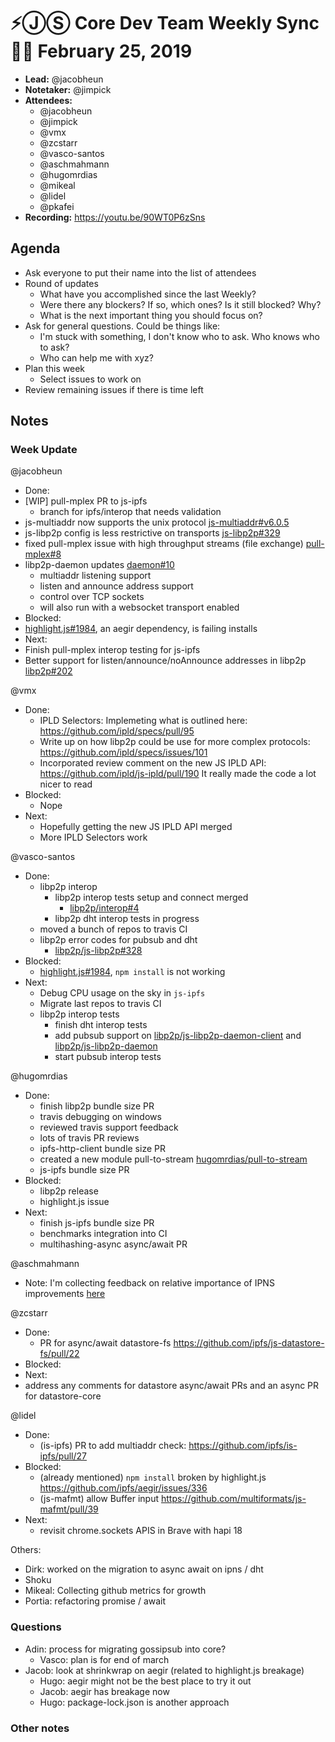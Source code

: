 # ⚡️ⒿⓈ Core Dev Team Weekly Sync 🙌🏽 February 25, 2019

- **Lead:** @jacobheun
- **Notetaker:** @jimpick
- **Attendees:**
  - @jacobheun
  - @jimpick
  - @vmx
  - @zcstarr
  - @vasco-santos
  - @aschmahmann
  - @hugomrdias
  - @mikeal
  - @lidel
  - @pkafei
- **Recording:** https://youtu.be/90WT0P6zSns

## Agenda

- Ask everyone to put their name into the list of attendees
- Round of updates
  - What have you accomplished since the last Weekly?
  - Were there any blockers? If so, which ones? Is it still blocked? Why?
  - What is the next important thing you should focus on?
- Ask for general questions. Could be things like:
  - I'm stuck with something, I don't know who to ask. Who knows who to ask?
  - Who can help me with xyz?
- Plan this week
  - Select issues to work on
- Review remaining issues if there is time left


## Notes

### Week Update

@jacobheun
 - Done:
  - [WIP] pull-mplex PR to js-ipfs
    - branch for ipfs/interop that needs validation
  - js-multiaddr now supports the unix protocol [js-multiaddr#v6.0.5](https://github.com/multiformats/js-multiaddr/releases/tag/v6.0.5)
  - js-libp2p config is less restrictive on transports [js-libp2p#329](https://github.com/libp2p/js-libp2p/pull/329)
  - fixed pull-mplex issue with high throughput streams (file exchange) [pull-mplex#8](https://github.com/libp2p/pull-mplex/pull/8)
  - libp2p-daemon updates [daemon#10](https://github.com/libp2p/js-libp2p-daemon/pull/10)
    - multiaddr listening support
    - listen and announce address support
    - control over TCP sockets
    - will also run with a websocket transport enabled
 - Blocked:
  - [highlight.js#1984](https://github.com/highlightjs/highlight.js/issues/1984), an aegir dependency, is failing installs
 - Next:
  - Finish pull-mplex interop testing for js-ipfs
  - Better support for listen/announce/noAnnounce addresses in libp2p [libp2p#202](https://github.com/libp2p/js-libp2p/issues/202)

@vmx
 - Done:
   - IPLD Selectors: Implemeting what is outlined here: https://github.com/ipld/specs/pull/95
   - Write up on how libp2p could be use for more complex protocols: https://github.com/ipld/specs/issues/101
   - Incorporated review comment on the new JS IPLD API: https://github.com/ipld/js-ipld/pull/190 It really made the code a lot nicer to read
 - Blocked:
   - Nope
 - Next:
   - Hopefully getting the new JS IPLD API merged
   - More IPLD Selectors work

@vasco-santos
- Done:
  - libp2p interop
    - libp2p interop tests setup and connect merged
      - [libp2p/interop#4](https://github.com/libp2p/interop/pull/4)
    - libp2p dht interop tests in progress
  - moved a bunch of repos to travis CI
  - libp2p error codes for pubsub and dht
    - [libp2p/js-libp2p#328](https://github.com/libp2p/js-libp2p/pull/328)
- Blocked:
  - [highlight.js#1984](https://github.com/highlightjs/highlight.js/issues/1984), `npm install` is not working
- Next:
  - Debug CPU usage on the sky in `js-ipfs`
  - Migrate last repos to travis CI
  - libp2p interop tests
    - finish dht interop tests
    - add pubsub support on [libp2p/js-libp2p-daemon-client](https://github.com/libp2p/js-libp2p-daemon-client) and [libp2p/js-libp2p-daemon](https://github.com/libp2p/js-libp2p-daemon)
    - start pubsub interop tests

@hugomrdias
 - Done:
   - finish libp2p bundle size PR
   - travis debugging on windows
   - reviewed travis support feedback
   - lots of travis PR reviews
   - ipfs-http-client bundle size PR
   - created a new module pull-to-stream [hugomrdias/pull-to-stream](https://github.com/hugomrdias/pull-to-stream)
   - js-ipfs bundle size PR
 - Blocked:
   - libp2p release
   - highlight.js issue
 - Next:
   - finish js-ipfs bundle size PR 
   - benchmarks integration into CI
   - multihashing-async async/await PR

@aschmahmann
 - Note: I'm collecting feedback on relative importance of IPNS improvements [here](https://docs.google.com/document/d/1fkHofmPDHHpcMsXF22Kf3O6q9POM02bQ4BCcePp0roA/edit?usp=sharing)

@zcstarr
 - Done:
 	- PR for async/await datastore-fs https://github.com/ipfs/js-datastore-fs/pull/22
 - Blocked:
 - Next:
  - address any comments for datastore async/await PRs and an async PR for datastore-core 
 
 @lidel
 
 - Done:
 	- (is-ipfs) PR to add multiaddr check: https://github.com/ipfs/is-ipfs/pull/27
 - Blocked:
    - (already mentioned) `npm install` broken by highlight.js https://github.com/ipfs/aegir/issues/336
    - (js-mafmt) allow Buffer input https://github.com/multiformats/js-mafmt/pull/39
 - Next:
    - revisit chrome.sockets APIS in Brave with hapi 18

Others:
 - Dirk: worked on the migration to async await on ipns / dht
 - Shoku
 - Mikeal: Collecting github metrics for growth
 - Portia: refactoring promise / await

### Questions

- Adin: process for migrating gossipsub into core?
  - Vasco: plan is for end of march
- Jacob: look at shrinkwrap on aegir (related to highlight.js breakage)
  - Hugo: aegir might not be the best place to try it out
  - Jacob: aegir has breakage now
  - Hugo: package-lock.json is another approach

### Other notes

<!-- After each call, the notetaker submits a PR to ipfs/pm to store the notes on the meeting-notes folder -->
